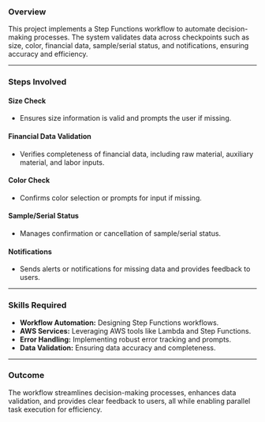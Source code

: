 <!-- @format -->

### Overview

This project implements a Step Functions workflow to automate decision-making processes. The system validates data across checkpoints such as size, color, financial data, sample/serial status, and notifications, ensuring accuracy and efficiency.

---

### Steps Involved

#### Size Check

- Ensures size information is valid and prompts the user if missing.

#### Financial Data Validation

- Verifies completeness of financial data, including raw material, auxiliary material, and labor inputs.

#### Color Check

- Confirms color selection or prompts for input if missing.

#### Sample/Serial Status

- Manages confirmation or cancellation of sample/serial status.

#### Notifications

- Sends alerts or notifications for missing data and provides feedback to users.

---

### Skills Required

- **Workflow Automation:** Designing Step Functions workflows.
- **AWS Services:** Leveraging AWS tools like Lambda and Step Functions.
- **Error Handling:** Implementing robust error tracking and prompts.
- **Data Validation:** Ensuring data accuracy and completeness.

---

### Outcome

The workflow streamlines decision-making processes, enhances data validation, and provides clear feedback to users, all while enabling parallel task execution for efficiency.
